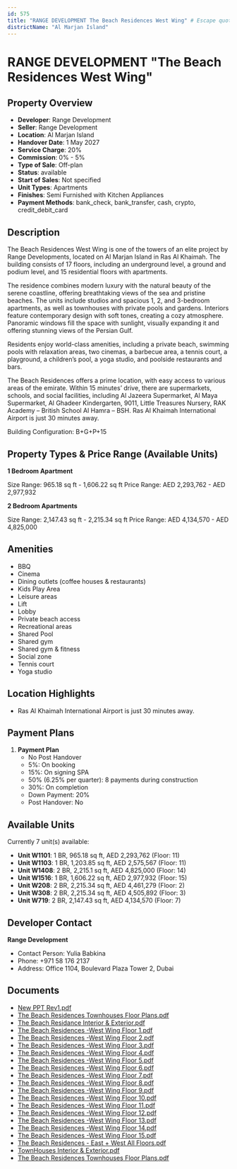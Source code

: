 ```yaml
---
id: 575
title: "RANGE DEVELOPMENT The Beach Residences West Wing" # Escape quotes for YAML string
districtName: "Al Marjan Island"
---
```


# RANGE DEVELOPMENT "The Beach Residences West Wing"

## Property Overview
- **Developer**: Range Development
- **Seller**: Range Development
- **Location**: Al Marjan Island
- **Handover Date**: 1 May 2027
- **Service Charge**: 20%
- **Commission**: 0% - 5%
- **Type of Sale**: Off-plan
- **Status**: available
- **Start of Sales**: Not specified
- **Unit Types**: Apartments
- **Finishes**: Semi Furnished with Kitchen Appliances
- **Payment Methods**: bank_check, bank_transfer, cash, crypto, credit_debit_card

## Description
The Beach Residences West Wing is one of the towers of an elite project by Range Developments, located on Al Marjan Island in Ras Al Khaimah. The building consists of 17 floors, including an underground level, a ground and podium level, and 15 residential floors with apartments.

The residence combines modern luxury with the natural beauty of the serene coastline, offering breathtaking views of the sea and pristine beaches. The units include studios and spacious 1, 2, and 3-bedroom apartments, as well as townhouses with private pools and gardens. Interiors feature contemporary design with soft tones, creating a cozy atmosphere. Panoramic windows fill the space with sunlight, visually expanding it and offering stunning views of the Persian Gulf.

Residents enjoy world-class amenities, including a private beach, swimming pools with relaxation areas, two cinemas, a barbecue area, a tennis court, a playground, a children’s pool, a yoga studio, and poolside restaurants and bars.

The Beach Residences offers a prime location, with easy access to various areas of the emirate. Within 15 minutes’ drive, there are supermarkets, schools, and social facilities, including Al Jazeera Supermarket, Al Maya Supermarket, Al Ghadeer Kindergarten, 9011, Little Treasures Nursery, RAK Academy – British School Al Hamra – BSH. Ras Al Khaimah International Airport is just 30 minutes away.

Building Configuration: B+G+P+15

## Property Types & Price Range (Available Units)
**1 Bedroom Apartment**

Size Range: 965.18 sq ft - 1,606.22 sq ft
Price Range: AED 2,293,762 - AED 2,977,932

**2 Bedroom Apartments**

Size Range: 2,147.43 sq ft - 2,215.34 sq ft
Price Range: AED 4,134,570 - AED 4,825,000

## Amenities
- BBQ
- Cinema
- Dining outlets  (coffee houses & restaurants)
- Kids Play Area
- Leisure areas
- Lift
- Lobby
- Private beach access
- Recreational areas
- Shared Pool
- Shared gym
- Shared gym & fitness
- Social zone
- Tennis court
- Yoga studio

## Location Highlights
- Ras Al Khaimah International Airport is just 30 minutes away.

## Payment Plans
1. **Payment Plan**
   - No Post Handover
   - 5%: On booking
   - 15%: On signing SPA
   - 50% (6.25% per quarter): 8 payments during construction
   - 30%: On completion
   - Down Payment: 20%
   - Post Handover: No

## Available Units
Currently 7 unit(s) available:
- **Unit W1101**: 1 BR, 965.18 sq ft, AED 2,293,762 (Floor: 11)
- **Unit W1103**: 1 BR, 1,203.85 sq ft, AED 2,575,567 (Floor: 11)
- **Unit W1408**: 2 BR, 2,215.1 sq ft, AED 4,825,000 (Floor: 14)
- **Unit W1516**: 1 BR, 1,606.22 sq ft, AED 2,977,932 (Floor: 15)
- **Unit W208**: 2 BR, 2,215.34 sq ft, AED 4,461,279 (Floor: 2)
- **Unit W308**: 2 BR, 2,215.34 sq ft, AED 4,505,892 (Floor: 3)
- **Unit W719**: 2 BR, 2,147.43 sq ft, AED 4,134,570 (Floor: 7)

## Developer Contact
**Range Development**
- Contact Person: Yulia Babkina
- Phone: +971 58 176 2137
- Address: Office 1104, Boulevard Plaza Tower 2, Dubai

## Documents
- [New PPT Rev1.pdf](https://cdn.geniemap.net/2023/11/29/TMJFCBZIhkaF9Yf6Dd1wlAHlvDBX36M29NtmXa3M.pdf)
- [The Beach Residences Townhouses Floor Plans.pdf](https://cdn.geniemap.net/2024/01/31/zgYBODsJ0HSsWug17xmNESshkU4L2A2Vm2ZYe5Jp.pdf)
- [The Beach Residance Interior & Exterior.pdf](https://cdn.geniemap.net/2024/03/20/jcgLrtij2ReStAgvcsX1ZrL1tJPdIl4QirseYEs6.pdf)
- [The Beach Residences -West Wing Floor 1.pdf](https://cdn.geniemap.net/2024/03/20/UwYr7nlatosHKIG7XX51eSkL0EB8PTzJzcerJuxo.pdf)
- [The Beach Residences -West Wing Floor 2.pdf](https://cdn.geniemap.net/2024/03/20/HYbQhb3onyK7Isj0ajiYECliFOJdRueeVJemq81G.pdf)
- [The Beach Residences -West Wing Floor 3.pdf](https://cdn.geniemap.net/2024/03/20/V9ovVdSZ43WiLeAqf0xp5pk6XdH6pmzFEu7ZmCh1.pdf)
- [The Beach Residences -West Wing Floor 4.pdf](https://cdn.geniemap.net/2024/03/20/lvGqYbfeSbs43UY3Flfx7gxKwEIp4DUnsddyLi2H.pdf)
- [The Beach Residences -West Wing Floor 5.pdf](https://cdn.geniemap.net/2024/03/20/akix0s6zQtV7ivfZ00uvadnrd9fV1yuzlJm2aLga.pdf)
- [The Beach Residences -West Wing Floor 6.pdf](https://cdn.geniemap.net/2024/03/20/LDdlk1u2U5OZ6vLU1aYSpYhZ4w0mE9HkU73JXvtQ.pdf)
- [The Beach Residences -West Wing Floor 7.pdf](https://cdn.geniemap.net/2024/03/20/y3NxfftK4QVuOd9McYEx86t70gdm6XZFQ3HsCryU.pdf)
- [The Beach Residences -West Wing Floor 8.pdf](https://cdn.geniemap.net/2024/03/20/YPJ0mF79Fdi94pmogqdHKo1N7PI2q06AKIzZ4Yqz.pdf)
- [The Beach Residences -West Wing Floor 9.pdf](https://cdn.geniemap.net/2024/03/20/iydtCM9Jh5epdTzfdZUfRw026Rl8XZFOVKrOMQFI.pdf)
- [The Beach Residences -West Wing Floor 10.pdf](https://cdn.geniemap.net/2024/03/20/q8Vb4ttoXSHg85RBas2DlfKX6pp4WRwqZM58jzCx.pdf)
- [The Beach Residences -West Wing Floor 11.pdf](https://cdn.geniemap.net/2024/03/20/TwwJeN018g8V8d6cfWgXIQ7pwhi4ZNEGreqf5io2.pdf)
- [The Beach Residences -West Wing Floor 12.pdf](https://cdn.geniemap.net/2024/03/20/DsYpUqebXFqvt1dBkDRpTHhxYHcrIP2rqtIHso0p.pdf)
- [The Beach Residences -West Wing Floor 13.pdf](https://cdn.geniemap.net/2024/03/20/I2LCrkUJ92kOaWYCN3NzYxiCdU5TODF9dsgVHHZh.pdf)
- [The Beach Residences -West Wing Floor 14.pdf](https://cdn.geniemap.net/2024/03/20/St7coGbzYyDewXmUO9If9zptWEVjQ1H3j8h67CTI.pdf)
- [The Beach Residences -West Wing Floor 15.pdf](https://cdn.geniemap.net/2024/03/20/STQmrUJMridLvcRFfPfgnIchp5Qh8AMgbIBYDBLw.pdf)
- [The Beach Residences - East + West All Floors.pdf](https://cdn.geniemap.net/2024/05/28/BsFG5BnhVFRc6amcv05ULkYhHcUuAfR3alobOFou.pdf)
- [TownHouses Interior & Exterior.pdf](https://cdn.geniemap.net/2024/03/20/AUEheLxC1alU5nmi8yqMTzMK5KzEam1VIn1qXkUa.pdf)
- [The Beach Residences Townhouses Floor Plans.pdf](https://cdn.geniemap.net/2024/01/31/zgYBODsJ0HSsWug17xmNESshkU4L2A2Vm2ZYe5Jp.pdf)
